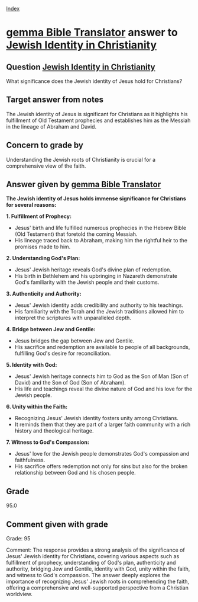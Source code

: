 
[Index](../../index.md)
# [gemma Bible Translator](../../answering_models/gemma_Bible_Translator.md) answer to [Jewish Identity in Christianity](../../questions/Jewish_Identity_in_Christianity.md)

## Question [Jewish Identity in Christianity](../../questions/Jewish_Identity_in_Christianity.md)
What significance does the Jewish identity of Jesus hold for Christians?

## Target answer from notes
The Jewish identity of Jesus is significant for Christians as it highlights his fulfillment of Old Testament prophecies and establishes him as the Messiah in the lineage of Abraham and David.

## Concern to grade by
Understanding the Jewish roots of Christianity is crucial for a comprehensive view of the faith.

## Answer given by [gemma Bible Translator](../../answering_models/gemma_Bible_Translator.md)
**The Jewish identity of Jesus holds immense significance for Christians for several reasons:**

**1. Fulfillment of Prophecy:**

* Jesus' birth and life fulfilled numerous prophecies in the Hebrew Bible (Old Testament) that foretold the coming Messiah.
* His lineage traced back to Abraham, making him the rightful heir to the promises made to him.

**2. Understanding God's Plan:**

* Jesus' Jewish heritage reveals God's divine plan of redemption.
* His birth in Bethlehem and his upbringing in Nazareth demonstrate God's familiarity with the Jewish people and their customs.

**3. Authenticity and Authority:**

* Jesus' Jewish identity adds credibility and authority to his teachings.
* His familiarity with the Torah and the Jewish traditions allowed him to interpret the scriptures with unparalleled depth.

**4. Bridge between Jew and Gentile:**

* Jesus bridges the gap between Jew and Gentile.
* His sacrifice and redemption are available to people of all backgrounds, fulfilling God's desire for reconciliation.

**5. Identity with God:**

* Jesus' Jewish heritage connects him to God as the Son of Man (Son of David) and the Son of God (Son of Abraham).
* His life and teachings reveal the divine nature of God and his love for the Jewish people.

**6. Unity within the Faith:**

* Recognizing Jesus' Jewish identity fosters unity among Christians.
* It reminds them that they are part of a larger faith community with a rich history and theological heritage.

**7. Witness to God's Compassion:**

* Jesus' love for the Jewish people demonstrates God's compassion and faithfulness.
* His sacrifice offers redemption not only for sins but also for the broken relationship between God and his chosen people.

## Grade
95.0

## Comment given with grade
Grade: 95

Comment: The response provides a strong analysis of the significance of Jesus' Jewish identity for Christians, covering various aspects such as fulfillment of prophecy, understanding of God's plan, authenticity and authority, bridging Jew and Gentile, identity with God, unity within the faith, and witness to God's compassion. The answer deeply explores the importance of recognizing Jesus' Jewish roots in comprehending the faith, offering a comprehensive and well-supported perspective from a Christian worldview.
